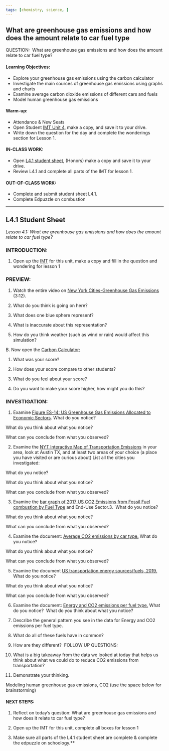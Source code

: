 ```yaml
---
tags: [chemistry, science, ]
---
```


## What are greenhouse gas emissions and how does the amount relate to car fuel type

QUESTION:  What are greenhouse gas emissions and how does the amount relate to car fuel type?

#### Learning Objectives:

-   Explore your greenhouse gas emissions using the carbon calculator
-   Investigate the main sources of greenhouse gas emissions using graphs and charts
-   Examine average carbon dioxide emissions of different cars and fuels
-   Model human greenhouse gas emissions

#### Warm-up: 

-   Attendance & New Seats
-   Open Student [IMT Unit 4](https://docs.google.com/document/d/1oOD0KgRfL3Oq5ahvuiWuf3WLjWakWEk3/edit?usp=sharing&ouid=102689172288523539314&rtpof=true&sd=true), make a copy, and save it to your drive. 
-   Write down the question for the day and complete the wonderings section for Lesson 1.  

#### IN-CLASS WORK:

-   Open [L4.1 student sheet](https://docs.google.com/document/d/1vncM1FaPfb6EK6QUNv1bOcmSaOC8CTcF/edit?usp=sharing&ouid=102689172288523539314&rtpof=true&sd=true), (Honors) make a copy and save it to your drive. 
-   Review L4.1 and complete all parts of the IMT for lesson 1.

#### OUT-OF-CLASS WORK:

-   Complete and submit student sheet L4.1.
-   Complete Edpuzzle on combustion

---
## L4.1 Student Sheet
*Lesson 4.1: What are greenhouse gas emissions and how does the amount relate to car fuel type?*

### INTRODUCTION:

1.  Open up the [IMT](https://docs.google.com/document/d/1oOD0KgRfL3Oq5ahvuiWuf3WLjWakWEk3/edit?usp=sharing&ouid=101610972662753304413&rtpof=true&sd=true) for this unit, make a copy and fill in the question and wondering for lesson 1

### PREVIEW:

1.  Watch the entire video on [New York Cities-Greenhouse Gas Emissions](https://www.youtube.com/watch?v=DtqSIplGXOA&t=16s) (3:12).
    

1.  What do you think is going on here?
    

2.  What does one blue sphere represent?
    

3.  What is inaccurate about this representation?
    

4.  How do you think weather (such as wind or rain) would affect this simulation?
    

B. Now open the [Carbon Calculator:](http://www.parkcitygreen.org/Calculators/Kids-Calculator.aspx)

1.  What was your score?
    

2.  How does your score compare to other students?
    

3.  What do you feel about your score?
    

4.  Do you want to make your score higher, how might you do this?

### INVESTIGATION: 

1.  Examine [Figure ES-14: US Greenhouse Gas Emissions Allocated to Economic Sectors](https://docs.google.com/document/d/16XmtWsurB75BmQUjs69xTfVfptNDgF-i6MG0VTi8i84/edit?usp=sharing).
What do you notice? 

What do you think about what you notice?

What can you conclude from what you observed? 


2.  Examine the [NYT Interactive Map of Transportation Emissions](https://www.nytimes.com/interactive/2019/10/10/climate/driving-emissions-map.html?mc=aud_dev&ad-keywords=auddevgate&subid1=TAFI&ad_name=INTER_20_XXXX_XXX_1P_CD_XX_XX_SITEVISITXREM_X_XXXX_COUSA_P_X_X_EN_FBIG_OA_XXXX_00_EN_JP_NFLINKS&adset_name=https%3A%2F%2Fwww.nytimes.com%2Finteractive%2F2019%2F10%2F10%2Fclimate%2Fdriving-emissions-map.html&campaign_id=23843902735120063&fbclid=IwAR17nm6FUh-04aMo-gkgYJXQty6w-N5d7R3n-p6cHglrPCrR040d7JJ5vtg) in your area, look at Austin TX, and at least two areas of your choice (a place you have visited or are curious about)
List all the cities you investigated:  

What do you notice? 

What do you think about what you notice?

What can you conclude from what you observed? 
  

3.  Examine the [bar graph of 2017 US CO2 Emissions from Fossil Fuel combustion by Fuel Type](https://docs.google.com/document/d/1VQkAYwwbmSJYSkHVK_XXQrkeXgwIk1had3pEy3pj5l8/edit?usp=sharing) and End-Use Sector.3. 
What do you notice? 

What do you think about what you notice?

What can you conclude from what you observed? 


4.  Examine the document: [Average CO2 emissions by car type.](https://docs.google.com/document/d/1FRAB2ttPlaZsgKSNaRpLniiV2p1FuAEcWmBEpEiE7jg/edit?usp=sharing)
What do you notice? 

What do you think about what you notice?

What can you conclude from what you observed? 


5.  Examine the document [US transportation energy sources/fuels, 2019.](https://docs.google.com/document/d/1dUa7HLbA-udn0jwWod5XorsArMLADK3huDcsGXpnpdI/edit?usp=sharing)
What do you notice? 

What do you think about what you notice?

What can you conclude from what you observed? 


6.  Examine the document: [Energy and CO2 emissions per fuel type.](https://docs.google.com/document/d/1VYU_GqSdk_SQydDmM10fxasiy79GFXxl7lJe3fp9OGM/edit?usp=sharing)
What do you notice? 
What do you think about what you notice?


1. Describe the general pattern you see in the data for Energy and CO2 emissions per fuel type. 
2.  What do all of these fuels have in common?
3.  How are they different? 
FOLLOW UP QUESTIONS:

1.  What is a big takeaway from the data we looked at today that helps us think about what we could do to reduce CO2 emissions from transportation?
    

  
  
  

2.  Demonstrate your thinking.
    

Modeling human greenhouse gas emissions, CO2 (use the space below for brainstorming)

#### NEXT STEPS:

1.  Reflect on today’s question: What are greenhouse gas emissions and how does it relate to car fuel type? 
    
2.  Open up the IMT for this unit, complete all boxes for lesson 1
    
3.  Make sure all parts of the L4.1 student sheet are complete & complete the edpuzzle on schoology.**